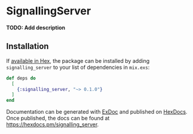# SignallingServer

**TODO: Add description**

## Installation

If [available in Hex](https://hex.pm/docs/publish), the package can be installed
by adding `signalling_server` to your list of dependencies in `mix.exs`:

```elixir
def deps do
  [
    {:signalling_server, "~> 0.1.0"}
  ]
end
```

Documentation can be generated with [ExDoc](https://github.com/elixir-lang/ex_doc)
and published on [HexDocs](https://hexdocs.pm). Once published, the docs can
be found at <https://hexdocs.pm/signalling_server>.

